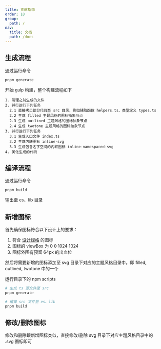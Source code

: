 ```yaml
---
title: 贡献指南
order: 10
group:
  path: /
nav:
  title: 文档
  path: /docs
---
```


## 生成流程

通过运行命令

```sh
pnpm generate
```

开始 gulp 构建，整个构建流程如下

```
1. 清理之前生成的文件
2. 并行运行下列任务
  2.1 直接拷贝部分代码至 src 目录，例如辅助函数 helpers.ts、类型定义 types.ts
  2.2 生成 filled 主题风格的图标抽象节点
  2.3 生成 outlined 主题风格的图标抽象节点
  2.4 生成 twotone 主题风格的图标抽象节点
3. 并行运行下列任务
  3.1 生成入口文件 index.ts
  3.2 生成内联图标 inline-svg
  3.3 生成包含名字空间的内联图标 inline-namespaced-svg
4. 美化生成的代码
```

## 编译流程

通过运行命令

```sh
pnpm build
```

输出至 es、lib 目录

## 新增图标

首先确保图标符合以下设计上的要求：

1. 符合 [设计规格](https://ant.design/docs/spec/icon-cn#%E8%AE%BE%E8%AE%A1%E8%A7%84%E6%A0%BC) 的图标
1. 图标的 viewBox 为 0 0 1024 1024
2. 图标外围有预留 64px 的出血位

然后将需要新增的图标添加至 svg 目录下对应的主题风格目录中，即 filled, outlined, twotone 中的一个

运行目录下的 npm scripts

```sh
# 生成 ts 源文件至 src
pnpm generate

# 编译 src 文件至 es、lib
pnpm build
```

## 修改/删除图标

修改和删除跟新增图标类似，直接修改/删除 svg 目录下对应主题风格目录中的 .svg 图标即可

